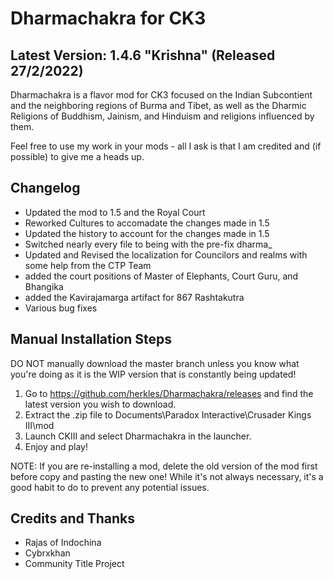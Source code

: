 # Dharmachakra for CK3

## Latest Version: 1.4.6 "Krishna" (Released 27/2/2022)

Dharmachakra is a flavor mod for CK3 focused on the Indian Subcontient and the neighboring regions of Burma and Tibet, as well as the Dharmic Religions of Buddhism, Jainism, and Hinduism and religions influenced by them.

Feel free to use my work in your mods - all I ask is that I am credited and (if possible) to give me a heads up.

## Changelog

- Updated the mod to 1.5 and the Royal Court
- Reworked Cultures to accomadate the changes made in 1.5
- Updated the history to account for the changes made in 1.5
- Switched nearly every file to being with the pre-fix dharma_
- Updated and Revised the localization for Councilors and realms with some help from the CTP Team
- added the court positions of Master of Elephants, Court Guru, and Bhangika
- added the Kavirajamarga artifact for 867 Rashtakutra
- Various bug fixes


## Manual Installation Steps

DO NOT manually download the master branch unless you know what you're doing as it is the WIP version that is constantly being updated!

1. Go to <https://github.com/herkles/Dharmachakra/releases> and find the latest version you wish to download.
2. Extract the .zip file to Documents\Paradox Interactive\Crusader Kings III\mod
3. Launch CKIII and select Dharmachakra in the launcher.
4. Enjoy and play!

NOTE: If you are re-installing a mod, delete the old version of the mod first before copy and pasting the new one! While it's not always necessary, it's a good habit to do to prevent any potential issues.

## Credits and Thanks

- Rajas of Indochina
- Cybrxkhan
- Community Title Project
